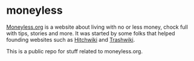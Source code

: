 moneyless
=========

[Moneyless.org](http://moneyless.org/) is a website about living with no or less money, chock full with tips, stories and more. It was started by some folks that helped founding websites such as [Hitchwiki](http://hitchwiki.org/) and [Trashwiki](http://trashwiki.org/).

This is a public repo for stuff related to moneyless.org.
